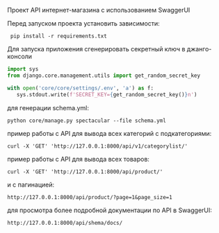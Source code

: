 Проект API интернет-магазина с использованием SwaggerUI 

Перед запуском проекта установить зависимости:

``` pip install -r requirements.txt```

Для запуска приложения сгенерировать секретный ключ в джанго-консоли 

```python
import sys
from django.core.management.utils import get_random_secret_key

with open('core/core/settings/.env', 'a') as f:
   sys.stdout.write(f'SECRET_KEY={get_random_secret_key()}n')
```

для генерации schema.yml:
```shell
python core/manage.py spectacular --file schema.yml
```


пример работы с API для вывода всех категорий с подкатегориями:

```shell
curl -X 'GET' 'http://127.0.0.1:8000/api/v1/categorylist/'
```

пример работы с API для вывода всех товаров:

```shell
curl -X 'GET' 'http://127.0.0.1:8000/api/product/'
```

и с пагинацией:

```shell
http://127.0.0.1:8000/api/product/?page=1&page_size=1
```



для просмотра более подробной документации по API в SwaggerUI: 

```
http://127.0.0.1:8000/api/shema/docs/
```